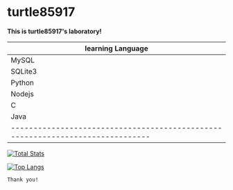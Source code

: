 # turtle85917

**This is turtle85917's laboratory!**

| learning Language                                                              |
| ------------------------------------------------------------------------------ |
| MySQL                                                                          |
| SQLite3                                                                        |
| Python                                                                         |
| Nodejs                                                                         |
| C                                                                              |
| Java                                                                           |
| ------------------------------------------------------------------------------ |


[![Total Stats](https://github-readme-stats.vercel.app/api?username=turtle85917&show_icons=true&theme=red)](https://github.com/turtle85917)

[![Top Langs](https://github-readme-stats.vercel.app/api/top-langs/?username=turtle85917&show_icons=true&theme=white)](https://github.com/turtle85917)

```
Thank you!
```
